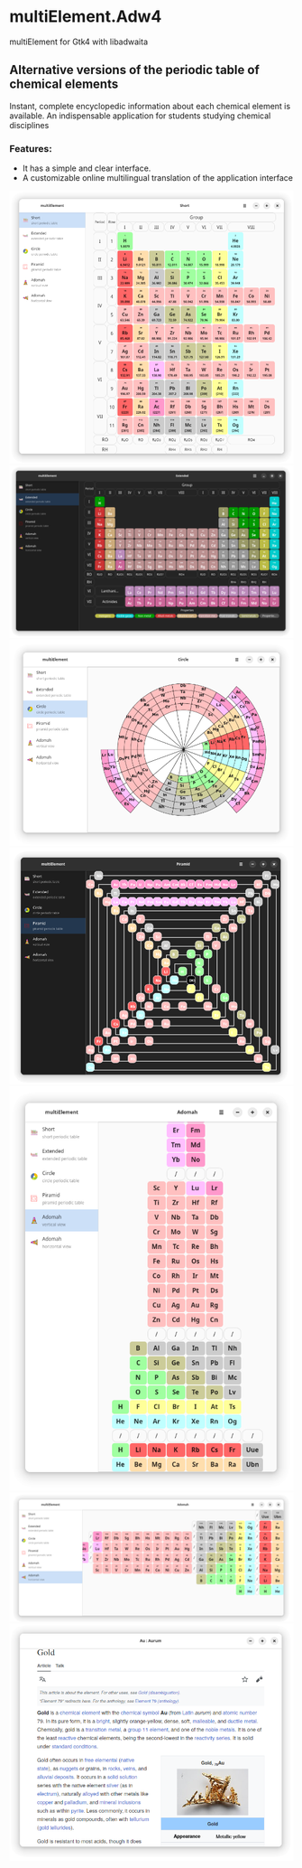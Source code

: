 # multiElement.Adw4
multiElement for Gtk4 with libadwaita

## Alternative versions of the periodic table of chemical elements

Instant, complete encyclopedic information about each chemical element is available.
	    An indispensable application for students studying chemical disciplines

### Features:
 - It has a simple and clear interface.
 - A customizable online multilingual translation of the application interface

![screenshot1.png](/data/screenshots/screenshot1.png)
![screenshot21.png](/data/screenshots/screenshot21.png)
![screenshot3.png](/data/screenshots/screenshot3.png)
![screenshot4.png](/data/screenshots/screenshot4.png)
![screenshot5.png](/data/screenshots/screenshot5.png)
![screenshot6.png](/data/screenshots/screenshot6.png)
![screenshot7.png](/data/screenshots/screenshot7.png)
